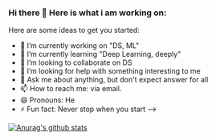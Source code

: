 ### Hi there 👋 Here is what i am working on:



Here are some ideas to get you started:

- 🔭 I’m currently working on "DS, ML"
- 🌱 I’m currently learning "Deep Learning, deeply"
- 👯 I’m looking to collaborate on DS
- 🤔 I’m looking for help with something interesting to me
- 💬 Ask me about anything, but don't expect answer for all
- 📫 How to reach me: via email.
- 😄 Pronouns: He
- ⚡ Fun fact: Never stop when you start
-->


[![Anurag's github stats](https://github-readme-stats.vercel.app/api?username=Sam-Power&include_all_commits=true&show_icons=true&count_private=true)](https://github.com/anuraghazra/github-readme-stats)
